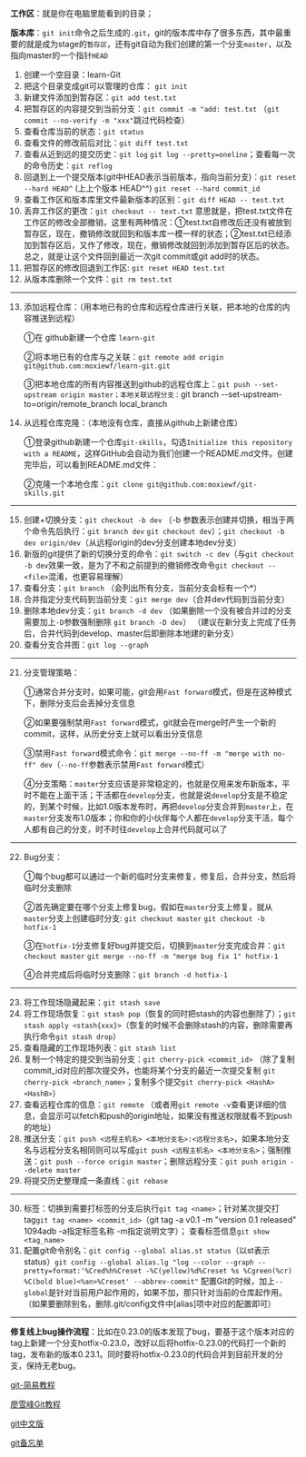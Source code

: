 **工作区**：就是你在电脑里能看到的目录；

**版本库**：`git init`命令之后生成的`.git`，git的版本库中存了很多东西，其中最重要的就是成为stage的`暂存区`，还有git自动为我们创建的第一个分支`master`，以及指向master的一个指针`HEAD`
1. 创建一个空目录：learn-Git
2. 把这个目录变成git可以管理的仓库： `git init`
3. 新建文件添加到暂存区：`git add test.txt`
4. 把暂存区的内容提交到当前分支：`git commit -m "add: test.txt` （`git commit --no-verify -m "xxx"`跳过代码检查）
5. 查看仓库当前的状态：`git status`
6. 查看文件的修改前后对比：`git diff test.txt`
7. 查看从近到远的提交历史：`git log`   `git log --pretty=oneline`；查看每一次的命令历史：`git reflog`
8. 回退到上一个提交版本(git中HEAD表示当前版本，指向当前分支)：`git reset --hard HEAD^` (上上个版本 HEAD^^) `git reset --hard commit_id`
9. 查看工作区和版本库里文件最新版本的区别：`git diff HEAD -- test.txt`
10. 丢弃工作区的更改：`git checkout -- text.txt` 意思就是，把test.txt文件在工作区的修改全部撤销，这里有两种情况：①test.txt自修改后还没有被放到暂存区，现在，撤销修改就回到和版本库一模一样的状态；②test.txt已经添加到暂存区后，又作了修改，现在，撤销修改就回到添加到暂存区后的状态。总之，就是让这个文件回到最近一次git commit或git add时的状态。
11. 把暂存区的修改回退到工作区: `git reset HEAD test.txt`
12. 从版本库删除一个文件：`git rm test.txt`
-----
13. 添加远程仓库：（用本地已有的仓库和远程仓库进行关联，把本地的仓库的内容推送到远程）

    ①在 github新建一个仓库 `learn-git`

    ②将本地已有的仓库与之关联：`git remote add origin git@github.com:moxiewf/learn-git.git
`

    ③把本地仓库的所有内容推送到github的远程仓库上：`git push --set-upstream origin master；本地关联远程分支：`git branch --set-upstream-to=origin/remote_branch  local_branch`
`

14. 从远程仓库克隆：（本地没有仓库，直接从github上新建仓库）

     ①登录github新建一个仓库`git-skills`，勾选`Initialize this repository with a README`，这样GitHub会自动为我们创建一个README.md文件。创建完毕后，可以看到README.md文件：

     ②克隆一个本地仓库：`git clone git@github.com:moxiewf/git-skills.git`
     
-----
15. 创建+切换分支：`git checkout -b dev` （-b 参数表示创建并切换，相当于两个命令先后执行：`git branch dev` `git checkout dev`）；`git checkout -b dev origin/dev`（从远程origin的dev分支创建本地dev分支）
16. 新版的git提供了新的切换分支的命令：`git switch -c dev`（与`git checkout -b dev`效果一致，是为了不和之前提到的撤销修改命令`git checkout -- <file>`混淆，也更容易理解）
17. 查看分支：`git branch` （会列出所有分支，当前分支会标有一个*）
18. 合并指定分支代码到当前分支：`git merge dev`（合并dev代码到当前分支）
19. 删除本地dev分支：`git branch -d dev` （如果删除一个没有被合并过的分支需要加上`-D`参数强制删除 `git branch -D dev`） （建议在新分支上完成了任务后，合并代码到develop、master后即删除本地建的新分支）
20. 查看分支合并图：`git log --graph`
-----
21. 分支管理策略：

    ①通常合并分支时，如果可能，git会用`Fast forward`模式，但是在这种模式下，删除分支后会丢掉分支信息

    ②如果要强制禁用`Fast forward`模式，git就会在merge时产生一个新的commit，这样，从历史分支上就可以看出分支信息

    ③禁用`Fast forward`模式命令：`git merge --no-ff -m "merge with no-ff" dev`（`--no-ff`参数表示禁用`Fast forward`模式）

    ④分支策略：`master`分支应该是非常稳定的，也就是仅用来发布新版本，平时不能在上面干活；干活都在`develop`分支，也就是说`develop`分支是不稳定的，到某个时候，比如1.0版本发布时，再把`develop`分支合并到`master`上，在`master`分支发布1.0版本；你和你的小伙伴每个人都在`develop`分支干活，每个人都有自己的分支，时不时往`develop`上合并代码就可以了

-----
22. Bug分支：

    ①每个bug都可以通过一个新的临时分支来修复，修复后，合并分支，然后将临时分支删除
    
    ②首先确定要在哪个分支上修复bug，假如在`master`分支上修复，就从`master`分支上创建临时分支: `git checkout master` `git checkout -b hotfix-1`

    ③在`hotfix-1`分支修复好bug并提交后，切换到`master`分支完成合并：`git checkout master` `git merge --no-ff -m "merge bug fix 1" hotfix-1`

    ④合并完成后将临时分支删除：`git branch -d hotfix-1`
-----
23. 将工作现场隐藏起来：`git stash save`
24. 将工作现场恢复：`git stash pop`（恢复的同时把stash的内容也删除了）；`git stash apply <stash{xxx}>`（恢复的时候不会删除stash的内容，删除需要再执行命令`git stash drop`）
25. 查看隐藏的工作现场列表：`git stash list`
26. 复制一个特定的提交到当前分支：`git cherry-pick <commit_id>` （除了复制commit_id对应的那次提交外，也能将某个分支的最近一次提交复制 `git cherry-pick <branch_name>`；复制多个提交`git cherry-pick <HashA> <HashB>`）
27. 查看远程仓库的信息：`git remote` （或者用`git remote -v`查看更详细的信息，会显示可以fetch和push的origin地址，如果没有推送权限就看不到push的地址）
28. 推送分支：`git push <远程主机名> <本地分支名>:<远程分支名>`，如果本地分支名与远程分支名相同则可以写成`git push <远程主机名> <本地分支名>`；强制推送：`git push --force origin master`；删除远程分支：`git push origin --delete master`
29. 将提交历史整理成一条直线：`git rebase`
-----
30. 标签：切换到需要打标签的分支后执行`git tag <name>`；针对某次提交打tag`git tag <name> <commit_id>`（git tag -a v0.1 -m "version 0.1 released" 1094adb  -a指定标签名称 -m指定说明文字）； 查看标签信息`git show <tag_name>`
31. 配置git命令别名：`git config --global alias.st status`（以st表示status）`git config --global alias.lg "log --color --graph --pretty=format:'%Cred%h%Creset -%C(yellow)%d%Creset %s %Cgreen(%cr) %C(bold blue)<%an>%Creset' --abbrev-commit"` 配置Git的时候，加上`--global`是针对当前用户起作用的，如果不加，那只针对当前的仓库起作用。（如果要删除别名，删除.git/config文件中[alias]项中对应的配置即可）
-----
**修复线上bug操作流程**：比如在0.23.0的版本发现了bug，要基于这个版本对应的tag上新建一个分支hotfix-0.23.0，改好以后将hotfix-0.23.0的代码打一个新的tag，发布新的版本0.23.1。同时要将hotfix-0.23.0的代码合并到目前开发的分支，保持无老bug。


[git-简易教程](https://www.bootcss.com/p/git-guide/)

[廖雪峰Git教程](https://www.liaoxuefeng.com/wiki/896043488029600)

[git中文版](http://gitbook.liuhui998.com/index.html)

[git备忘单](https://gitee.com/liaoxuefeng/learn-java/raw/master/teach/git-cheatsheet.pdf)